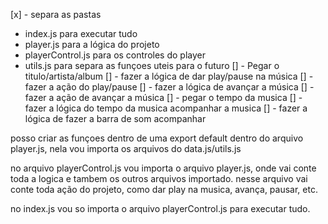 [x] - separa as pastas
  - index.js para executar tudo
  - player.js para a lógica do projeto
  - playerControl.js para os controles do player
  - utils.js para separa as funçoes uteis para o futuro
[] - Pegar o titulo/artista/album
[] - fazer a lógica de dar play/pause na música
[] - fazer a ação do play/pause
[] - fazer a lógica de avançar a música
[] - fazer a ação de avançar a música
[] - pegar o tempo da musica
[] - fazer a lógica do tempo da musica acompanhar a musica
[] - fazer a lógica de fazer a barra de som acompanhar

posso criar as funçoes dentro de uma export default dentro do arquivo player.js, nela vou importa os arquivos do data.js/utils.js

no arquivo playerControl.js vou importa o arquivo player.js, onde vai conte toda a logica e tambem os outros arquivos importado. nesse arquivo vai conte toda ação do projeto, como dar play na musica, avança, pausar, etc.

no index.js vou so importa o arquivo playerControl.js para executar tudo.

